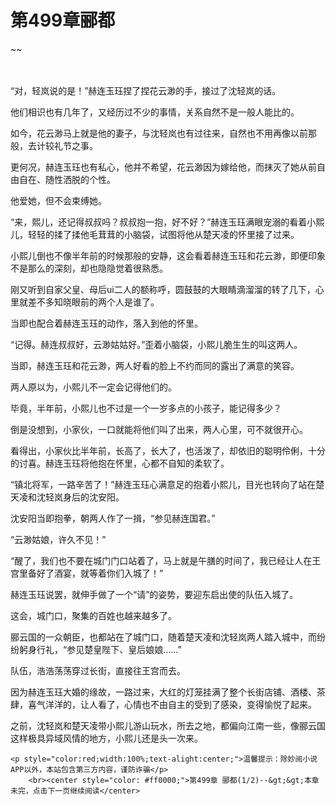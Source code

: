 # 第499章郦都
~~
    	    <p name="pagetop" href="javascript:void(0);" onclick="return false" style="line-height: 35px;padding: 10px;color: #333;"> </p><p>“对，轻岚说的是！”赫连玉珏捏了捏花云渺的手，接过了沈轻岚的话。</p><p>他们相识也有几年了，又经历过不少的事情，关系自然不是一般人能比的。</p><p>如今，花云渺马上就是他的妻子，与沈轻岚也有过往来，自然也不用再像以前那般，去计较礼节之事。</p><p>更何况，赫连玉珏也有私心，他并不希望，花云渺因为嫁给他，而抹灭了她从前自由自在、随性洒脱的个性。</p><p>他爱她，但不会束缚她。</p><p>“来，熙儿，还记得叔叔吗？叔叔抱一抱，好不好？”赫连玉珏满眼宠溺的看着小熙儿，轻轻的揉了揉他毛茸茸的小脑袋，试图将他从楚天凌的怀里接了过来。</p><p>小熙儿倒也不像半年前的时候那般的安静，这会看着赫连玉珏和花云渺，即便印象不是那么的深刻，却也隐隐觉着很熟悉。</p><p>刚又听到自家父皇、母后ui二人的额称呼，圆鼓鼓的大眼睛滴溜溜的转了几下，心里就差不多知晓眼前的两个人是谁了。</p><p>当即也配合着赫连玉珏的动作，落入到他的怀里。</p><p>“记得。赫连叔叔好，云渺姑姑好。”歪着小脑袋，小熙儿脆生生的叫这两人。</p><p>当即，赫连玉珏和花云渺，两人好看的脸上不约而同的露出了满意的笑容。</p><p>两人原以为，小熙儿不一定会记得他们的。</p><p>毕竟，半年前，小熙儿也不过是一个一岁多点的小孩子，能记得多少？</p><p>倒是没想到，小家伙，一口就能将他们叫了出来，两人心里，可不就很开心。</p><p>看得出，小家伙比半年前，长高了，长大了，也活泼了，却依旧的聪明伶俐，十分的讨喜。赫连玉珏将他抱在怀里，心都不自知的柔软了。</p><p>“镇北将军，一路辛苦了！”赫连玉珏心满意足的抱着小熙儿，目光也转向了站在楚天凌和沈轻岚身后的沈安阳。</p><p>沈安阳当即抱拳，朝两人作了一揖，“参见赫连国君。”</p><p>“云渺姑娘，许久不见！”</p><p>“醒了，我们也不要在城门门口站着了，马上就是午膳的时间了，我已经让人在王宫里备好了酒宴，就等着你们入城了！”</p><p>赫连玉珏说罢，就伸手做了一个“请”的姿势，要迎东启出使的队伍入城了。</p><p>这会，城门口，聚集的百姓也越来越多了。</p><p>郦云国的一众朝臣，也都站在了城门口，随着楚天凌和沈轻岚两人踏入城中，而纷纷躬身行礼，“参见楚皇陛下、皇后娘娘……”</p><p>队伍，浩浩荡荡穿过长街，直接往王宫而去。</p><p>因为赫连玉珏大婚的缘故，一路过来，大红的灯笼挂满了整个长街店铺、酒楼、茶肆，喜气洋洋的，让人看了，心情也不由自主的受到了感染，变得愉悦了起来。</p><p>之前，沈轻岚和楚天凌带小熙儿游山玩水，所去之地，都偏向江南一些，像郦云国这样极具异域风情的地方，小熙儿还是头一次来。</p>
    	
   	<p style="color:red;width:100%;text-alight:center;">温馨提示：除妙阅小说APP以外，本站包含第三方内容，谨防诈骗</p>
    	<br><center style="color: #ff0000;">第499章 郦都(1/2)--&gt;&gt;本章未完，点击下一页继续阅读</center>
    	